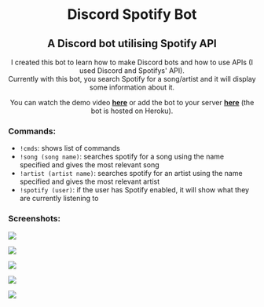 <h1 align=center>Discord Spotify Bot</h1>

<h2 align=center>A Discord bot utilising Spotify API</h2>

<div align=center>
I created this bot to learn how to make Discord bots and how to use APIs (I used Discord and Spotifys' API). </div>
<div align=center>
Currently with this bot, you search Spotify for a song/artist and it will display some information about it. 
 
You can watch the demo video [**here**](https://youtu.be/rlVV-3SfUdc) or add the bot to your server [**here**](https://discord.com/api/oauth2/authorize?client_id=990217860611711046&permissions=2048&scope=bot) (the bot is hosted on Heroku).
</div>

<h3 align=left>Commands:</h3>

- <code>!cmds</code>: shows list of commands
- <code>!song (song name)</code>: searches spotify for a song using the name specified and gives the most relevant song
- <code>!artist (artist name)</code>: searches spotify for an artist using the name specified and gives the most relevant artist
- <code>!spotify (user)</code>: if the user has Spotify enabled, it will show what they are currently listening to

<h3 align=left>Screenshots:</h3>

<a href="#"><img src="https://i.imgur.com/XVDncXi.png"></a>

<a href="#"><img src="https://i.imgur.com/7MMhnLh.png"></a>

<a href="#"><img src="https://i.imgur.com/3WfgWHx.png"></a>

<a href="#"><img src="https://i.imgur.com/9HOtCQu.png"></a>

<a href="#"><img src="https://i.imgur.com/HfAMbdx.png"></a>
